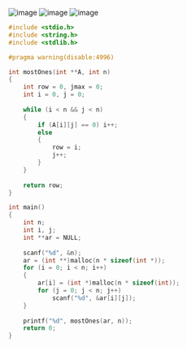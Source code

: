 ![image](https://user-images.githubusercontent.com/38516906/91471656-55972880-e8d1-11ea-81a9-65e3839ac236.png)
![image](https://user-images.githubusercontent.com/38516906/91471702-6182ea80-e8d1-11ea-89b8-65f563eeeebb.png)
![image](https://user-images.githubusercontent.com/38516906/91471731-68116200-e8d1-11ea-81c1-b17260a76319.png)

```c
#include <stdio.h>
#include <string.h>
#include <stdlib.h>

#pragma warning(disable:4996)

int mostOnes(int **A, int n)
{
    int row = 0, jmax = 0;
    int i = 0, j = 0;
    
    while (i < n && j < n)
    {
        if (A[i][j] == 0) i++;
        else
        {
            row = i;
            j++;
        }
    }
    
    return row;
}

int main()
{
    int n;
    int i, j;
    int **ar = NULL;
    
    scanf("%d", &n);
    ar = (int **)malloc(n * sizeof(int *));
    for (i = 0; i < n; i++)
    {
        ar[i] = (int *)malloc(n * sizeof(int));
        for (j = 0; j < n; j++)
            scanf("%d", &ar[i][j]);
    }
    
    printf("%d", mostOnes(ar, n));
    return 0;
}
```

